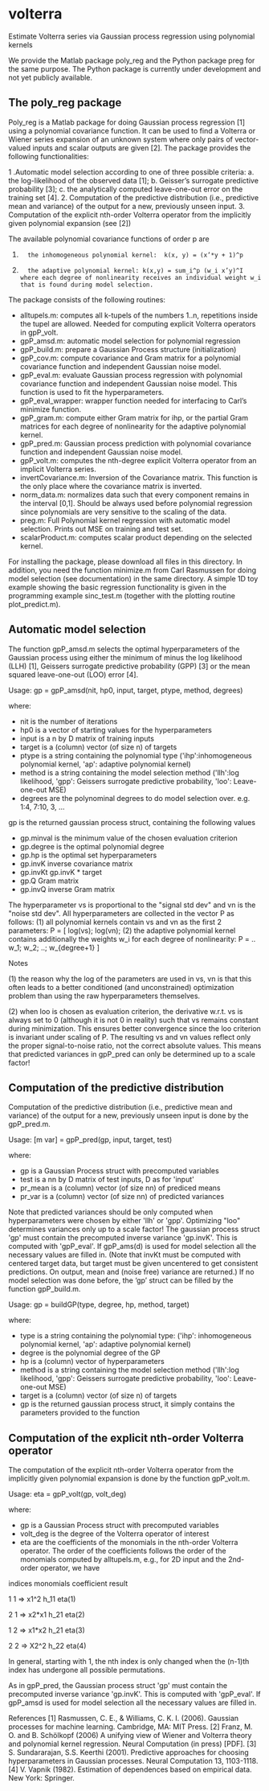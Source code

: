 # volterra
Estimate Volterra series via Gaussian process regression using polynomial kernels

We provide the Matlab package poly_reg and the Python package preg for the same purpose. The Python package is currently under development and not yet publicly available.

## The poly_reg package
Poly_reg is a Matlab package for doing Gaussian process regression [1] using a polynomial covariance function. It can be used to find a Volterra or Wiener series expansion of an unknown system where only pairs of vector-valued inputs and scalar outputs are given [2]. The package provides the following functionalities:

1 .Automatic model selection according to one of three possible criteria: a. the log-likelihood of the observed data [1]; b. Geisser’s surrogate predictive probability [3]; c. the analytically computed leave-one-out error on the training set [4].
2. Computation of the predictive distribution (i.e., predictive mean and variance) of the output for a new, previously unseen input.
3. Computation of the explicit nth-order Volterra operator from the implicitly given polynomial expansion (see [2])

The available polynomial covariance functions of order p are

1.       the inhomogeneous polynomial kernel:  k(x, y) = (x’*y + 1)^p

2.       the adaptive polynomial kernel: k(x,y) = sum_i^p (w_i x’y)^I where each degree of nonlinearity receives an individual weight w_i that is found during model selection.

The package consists of the following routines:

* alltupels.m: computes all k-tupels of the numbers 1..n, repetitions inside the tupel are allowed. Needed for computing explicit Volterra operators in gpP_volt.
* gpP_amsd.m: automatic model selection for polynomial regression
* gpP_build.m: prepare a Gaussian Process structure (initialization)
* gpP_cov.m: compute covariance and Gram matrix for a polynomial covariance function and independent Gaussian noise model.
* gpP_eval.m: evaluate Gaussian process regression with polynomial covariance function and independent Gaussian noise model. This function is used to fit the hyperparameters.
* gpP_eval_wrapper: wrapper function needed for interfacing to Carl’s minimize function.
* gpP_gram.m: compute either Gram matrix for ihp, or the partial Gram matrices for each degree of nonlinearity for the adaptive polynomial kernel.
* gpP_pred.m: Gaussian process prediction with polynomial covariance function and independent Gaussian noise model.
* gpP_volt.m: computes the nth-degree explicit Volterra operator from an implicit Volterra series.
* invertCovariance.m: Inversion of the Covariance matrix. This function is the only place where the covariance matrix is inverted.
* norm_data.m: normalizes data such that every component remains in the interval [0,1]. Should be always used before polynomial regression since polynomials are very sensitive to the scaling of the data.  
* preg.m: Full Polynomial kernel regression with automatic model selection. Prints out MSE on training and test set.
* scalarProduct.m: computes scalar product depending on the selected kernel.

For installing the package, please download all files in this directory. In addition, you need the function minimize.m from Carl Rasmussen for doing model selection (see documentation) in the same directory. A simple 1D toy example showing the basic regression functionality is given in the programming example sinc_test.m (together with the plotting routine plot_predict.m). 

## Automatic model selection

The function gpP_amsd.m selects the optimal hyperparameters of the Gaussian process using either the minimum of minus the log likelihood (LLH) [1], Geissers surrogate predictive probability (GPP) [3] or the mean squared leave-one-out (LOO) error [4].

Usage: gp = gpP_amsd(nit, hp0, input, target, ptype, method, degrees)

where:

* nit          is the number of iterations
* hp0       is a vector of starting values for the hyperparameters
* input     is a n by D matrix of training inputs
* target    is a (column) vector (of size n) of targets
* ptype    is a string containing the polynomial type ('ihp':inhomogeneous polynomial kernel, 'ap': adaptive polynomial kernel)
* method is a string containing the model selection method ('llh':log likelihood, 'gpp': Geissers surrogate predictive probability, 'loo': Leave-one-out MSE)
* degrees are the polynominal degrees to do model selection over. e.g. 1:4, 7:10, 3, ...
 
gp is the returned gaussian process struct, containing the following values

* gp.minval           is the minimum value of the chosen evaluation criterion
* gp.degree          is the optimal polynomial degree
* gp.hp                is the optimal set hyperparameters
* gp.invK              inverse covariance matrix
* gp.invKt             gp.invK * target
* gp.Q                 Gram matrix
* gp.invQ             inverse Gram matrix
 
The hyperparameter vs is proportional to the "signal std dev" and vn is the "noise std dev". All hyperparameters are collected in the vector P as follows: (1) all polynomial kernels contain vs and vn as the first 2 parameters: P = [ log(vs); log(vn); (2) the adaptive polynomial kernel contains additionally the weights w_i for each degree of nonlinearity:  P = .. w_1; w_2; ..; w_{degree+1} ]

 
Notes

(1) the reason why the log of the parameters are used in vs, vn is that this often leads to a better conditioned (and unconstrained) optimization problem
than using the raw hyperparameters themselves.

(2) when loo is chosen as evaluation criterion, the derivative w.r.t. vs is always set to 0 (although it is not 0 in reality) such that vs remains constant during minimization. This ensures better convergence since the loo criterion is invariant under scaling of P. The resulting vs and vn values reflect only the proper signal-to-noise ratio, not the correct absolute values. This means that predicted variances in gpP_pred can only be determined up to a scale factor!


## Computation of the predictive distribution

Computation of the predictive distribution (i.e., predictive mean and variance) of the output for a new, previously unseen input is done by the gpP_pred.m.

Usage: [m var] = gpP_pred(gp, input, target, test)

where: 

* gp     is a Gaussian Process struct with precomputed variables
* test   is a nn by D matrix of test inputs, D as for 'input'
* pr_mean is a (column) vector (of size nn) of prediced means
* pr_var is a (column) vector (of size nn) of predicted variances

Note that predicted variances should be only computed when hyperparameters were chosen by either 'llh' or 'gpp'. Optimizing "loo" determines variances only up to a scale factor! The gaussian process struct 'gp' must contain the precomputed inverse variance 'gp.invK'. This is computed with 'gpP_eval'. If gpP_ams(d) is used for model selection all the necessary values are filled in. (Note that invKt must be computed with centered target data, but target must be given uncentered to get consistent predictions. On output, mean and (noise free) variance are returned.) If no model selection was done before, the ‘gp’ struct can be filled by the function gpP_build.m.

Usage: gp = buildGP(type, degree, hp, method, target)

where:

* type      is a string containing the polynomial type: ('ihp': inhomogeneous polynomial kernel, 'ap': adaptive polynomial kernel)
* degree   is the polynomial degree of the GP
* hp          is a (column) vector of hyperparameters
* method  is a string containing the model selection method ('llh':log likelihood, 'gpp': Geissers surrogate predictive probability, 'loo': Leave-one-out MSE)
* target    is a (column) vector (of size n) of targets
* gp         is the returned gaussian process struct, it simply contains the parameters provided to the function

 
## Computation of the explicit nth-order Volterra operator

The computation of the explicit nth-order Volterra operator from the implicitly given polynomial expansion is done by the function gpP_volt.m.

Usage: eta = gpP_volt(gp, volt_deg)

where:

* gp            is a Gaussian Process struct with precomputed variables
* volt_deg is the degree of the Volterra operator of interest
*  eta           are the coefficients of the monomials in the nth-order Volterra operator. The order of the coefficients follows the order of the monomials computed by alltupels.m, e.g., for 2D input and the 2nd-order operator, we have

indices         monomials            coefficient          result

1     1 =>      x1^2                                 h_11                 eta(1)

2     1 =>      x2*x1                               h_21                 eta(2)

1     2 =>      x1*x2                               h_21                 eta(3) 

2     2 =>      X2^2                                 h_22                 eta(4)

In general, starting with 1, the nth index is only changed when the (n-1)th index has undergone all possible permutations.

As in gpP_pred, the Gaussian process struct 'gp' must contain the precomputed inverse variance 'gp.invK'. This is computed with 'gpP_eval'. If gpP_amsd is used for model selection all the necessary values are filled in.


References
[1] Rasmussen, C. E., & Williams, C. K. I. (2006). Gaussian processes for machine learning. Cambridge, MA: MIT Press.
[2] Franz, M. O. and B. Schölkopf  (2006) A unifying view of Wiener and Volterra theory and polynomial kernel regression. Neural Computation (in press) [PDF].
[3] S. Sundararajan, S.S. Keerthi (2001). Predictive approaches for choosing hyperparameters in Gaussian processes. Neural Computation 13, 1103-1118.
[4] V. Vapnik (1982). Estimation of dependences based on empirical data. New York: Springer.
 
